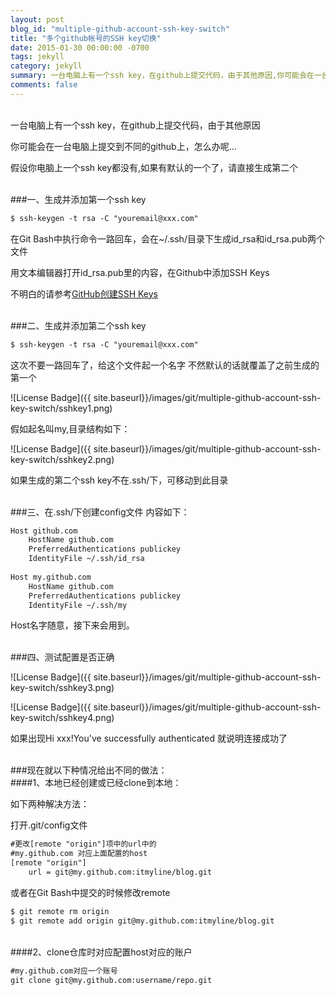 ```yaml
---
layout: post
blog_id: "multiple-github-account-ssh-key-switch"
title: "多个github帐号的SSH key切换"
date: 2015-01-30 00:00:00 -0700
tags: jekyll
category: jekyll
summary: 一台电脑上有一个ssh key，在github上提交代码，由于其他原因,你可能会在一台电脑上提交到不同的github上，怎么办呢...
comments: false
---
```

</br>
一台电脑上有一个ssh key，在github上提交代码，由于其他原因

你可能会在一台电脑上提交到不同的github上，怎么办呢...

假设你电脑上一个ssh key都没有,如果有默认的一个了，请直接生成第二个

</br>
###一、生成并添加第一个ssh key

```diff
$ ssh-keygen -t rsa -C "youremail@xxx.com" 
```

在Git Bash中执行命令一路回车，会在~/.ssh/目录下生成id_rsa和id_rsa.pub两个文件

用文本编辑器打开id_rsa.pub里的内容，在Github中添加SSH Keys

不明白的请参考[GitHub创建SSH Keys](http://localhost:4000/2015/01/github-create-SSH-Keys/)

</br>
###二、生成并添加第二个ssh key

```diff
$ ssh-keygen -t rsa -C "youremail@xxx.com"  
```

这次不要一路回车了，给这个文件起一个名字 不然默认的话就覆盖了之前生成的第一个

![License Badge]({{ site.baseurl}}/images/git/multiple-github-account-ssh-key-switch/sshkey1.png)

假如起名叫my,目录结构如下：

![License Badge]({{ site.baseurl}}/images/git/multiple-github-account-ssh-key-switch/sshkey2.png)

如果生成的第二个ssh key不在.ssh/下，可移动到此目录

</br>
###三、在.ssh/下创建config文件 内容如下：

```diff
Host github.com  
    HostName github.com  
    PreferredAuthentications publickey  
    IdentityFile ~/.ssh/id_rsa  
  
Host my.github.com  
    HostName github.com  
    PreferredAuthentications publickey  
    IdentityFile ~/.ssh/my 
```

Host名字随意，接下来会用到。

</br>
###四、测试配置是否正确

![License Badge]({{ site.baseurl}}/images/git/multiple-github-account-ssh-key-switch/sshkey3.png)

![License Badge]({{ site.baseurl}}/images/git/multiple-github-account-ssh-key-switch/sshkey4.png)

如果出现Hi xxx!You've successfully authenticated 就说明连接成功了

</br>
###现在就以下种情况给出不同的做法：
</br>
####1、本地已经创建或已经clone到本地：

如下两种解决方法：

打开.git/config文件

```diff
#更改[remote "origin"]项中的url中的  
#my.github.com 对应上面配置的host  
[remote "origin"]  
    url = git@my.github.com:itmyline/blog.git  
```

或者在Git Bash中提交的时候修改remote 

```diff
$ git remote rm origin  
$ git remote add origin git@my.github.com:itmyline/blog.git  
```
</br>
####2、clone仓库时对应配置host对应的账户

```diff
#my.github.com对应一个账号  
git clone git@my.github.com:username/repo.git   
```
